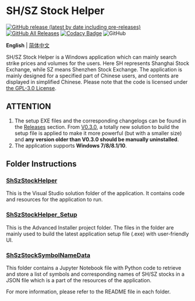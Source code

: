 # SH/SZ Stock Helper

[![GitHub release (latest by date including pre-releases)](https://img.shields.io/github/v/release/ArvinZJC/ShSzStockHelper-Windows?include_prereleases)](../../releases)
[![GitHub All Releases](https://img.shields.io/github/downloads/ArvinZJC/ShSzStockHelper-Windows/total)](../../releases)
[![Codacy Badge](https://app.codacy.com/project/badge/Grade/980d1c6c75754cdf9900139f5c5eb66f)](https://www.codacy.com/gh/ArvinZJC/ShSzStockHelper-Windows/dashboard?utm_source=github.com&amp;utm_medium=referral&amp;utm_content=ArvinZJC/ShSzStockHelper-Windows&amp;utm_campaign=Badge_Grade)
![GitHub](https://img.shields.io/github/license/ArvinZJC/ShSzStockHelper-Windows)

**English** | [简体中文](./README-zhCN.md)

SH/SZ Stock Helper is a Windows application which can mainly search strike prices and volumes for the users. Here SH represents Shanghai Stock Exchange, while SZ means Shenzhen Stock Exchange. The application is mainly designed for a specified part of Chinese users, and contents are displayed in simplified Chinese. Please note that the code is licensed under [the GPL-3.0 License](./LICENSE).

## ATTENTION

1. The setup EXE files and the corresponding changelogs can be found in the [Releases](../../releases) section. From [V0.3.0](../../releases/tag/v0.3.0), a totally new solution to build the setup file is applied to make it more powerful (but with a smaller size) and **any version older than V0.3.0 should be manually uninstalled**.
2. The application supports **Windows 7/8/8.1/10**.

## Folder Instructions

### [ShSzStockHelper](./ShSzStockHelper)

This is the Visual Studio solution folder of the application. It contains code and resources for the application to run.

### [ShSzStockHelper_Setup](./ShSzStockHelper_Setup)

This is the Advanced Installer project folder. The files in the folder are mainly used to build the latest application setup file (.exe) with user-friendly UI.

### [ShSzStockSymbolNameData](./ShSzStockSymbolNameData)

This folder contains a Jupyter Notebook file with Python code to retrieve and store a list of symbols and corresponding names of SH/SZ stocks in a JSON file which is a part of the resources of the application.

For more information, please refer to the README file in each folder.
